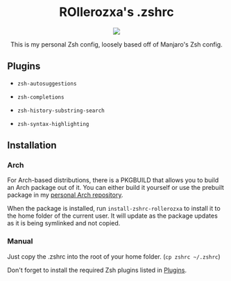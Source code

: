 <h1 align="center">ROllerozxa's .zshrc</h1>

<p align="center"><img style="text-align:center" src="https://user-images.githubusercontent.com/60856959/135720852-df50e18a-aa6b-4467-9972-14a1e4d5236f.png"></p>

<p align="center">This is my personal Zsh config, loosely based off of Manjaro's Zsh config.</p>

## Plugins
- `zsh-autosuggestions`
- `zsh-completions`

- `zsh-history-substring-search`
- `zsh-syntax-highlighting`

## Installation
### Arch
For Arch-based distributions, there is a PKGBUILD that allows you to build an Arch package out of it. You can either build it yourself or use the prebuilt package in my [personal Arch repository](https://github.com/rollerozxa/arch-repo).

When the package is installed, run `install-zshrc-rollerozxa` to install it to the home folder of the current user. It will update as the package updates as it is being symlinked and not copied.

### Manual
Just copy the .zshrc into the root of your home folder. (`cp zshrc ~/.zshrc`)

Don't forget to install the required Zsh plugins listed in [Plugins](#plugins).
